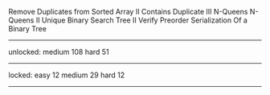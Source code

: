 Remove Duplicates from Sorted Array II
Contains Duplicate III
N-Queens
N-Queens II
Unique Binary Search Tree II
Verify Preorder Serialization Of a Binary Tree

--------------

unlocked:
medium 108
hard   51

---------------

locked:
easy   12
medium 29
hard   12

---------------